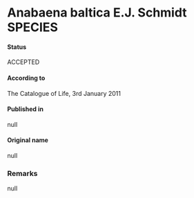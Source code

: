 # Anabaena baltica E.J. Schmidt SPECIES

#### Status
ACCEPTED

#### According to
The Catalogue of Life, 3rd January 2011

#### Published in
null

#### Original name
null

### Remarks
null